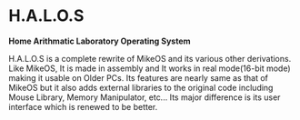 # H.A.L.O.S
<b>Home Arithmatic Laboratory Operating System</b>

H.A.L.O.S is a complete rewrite of MikeOS and its various other derivations. Like MikeOS, It is made in assembly and It works in real mode(16-bit mode) making it usable on Older PCs. Its features are nearly same as that of MikeOS but it also adds external libraries to the original code including Mouse Library, Memory Manipulator, etc... Its major difference is its user interface which is renewed to be better.
